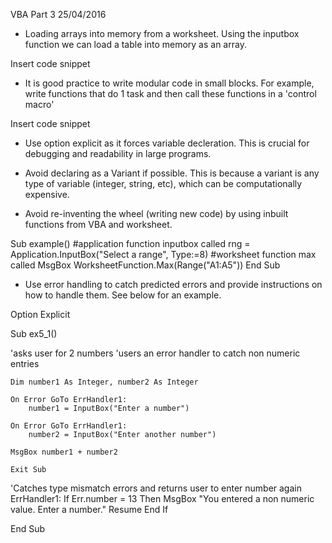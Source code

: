 VBA Part 3 25/04/2016

* Loading arrays into memory from a worksheet. Using the inputbox function we can load a table into memory as an array. 

Insert code snippet

* It is good practice to write modular code in small blocks. For example, write functions that do 1 task and then call these functions in a 'control macro'

Insert code snippet

* Use option explicit as it forces variable decleration. This is crucial for debugging and readability in large programs.

* Avoid declaring as a Variant if possible. This is because a variant is any type of variable (integer, string, etc), which can be computationally expensive.

* Avoid re-inventing the wheel (writing new code) by using inbuilt functions from VBA and worksheet.

Sub example()
#application function inputbox called
rng = Application.InputBox("Select a range", Type:=8)
#worksheet function max called
MsgBox WorksheetFunction.Max(Range("A1:A5"))
End Sub

* Use error handling to catch predicted errors and provide instructions on how to handle them. See below for an example.

Option Explicit

Sub ex5_1()

'asks user for 2 numbers
'users an error handler to catch non numeric entries

    Dim number1 As Integer, number2 As Integer
        
    On Error GoTo ErrHandler1:
        number1 = InputBox("Enter a number")
    
    On Error GoTo ErrHandler1:
        number2 = InputBox("Enter another number")
    
    MsgBox number1 + number2
    
    Exit Sub
    
'Catches type mismatch errors and returns user to enter number again
ErrHandler1:
    If Err.number = 13 Then
        MsgBox "You entered a non numeric value. Enter a number."
        Resume
    End If
    
End Sub

